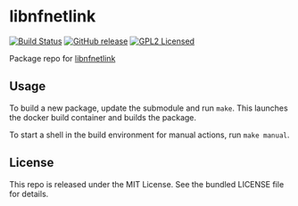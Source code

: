 libnfnetlink
==========

[![Build Status](https://img.shields.io/travis/com/amylum/libnfnetlink.svg)](https://travis-ci.com/amylum/libnfnetlink)
[![GitHub release](https://img.shields.io/github/release/amylum/libnfnetlink.svg)](https://github.com/amylum/libnfnetlink/releases)
[![GPL2 Licensed](http://img.shields.io/badge/license-GPL2+-green.svg)](https://tldrlegal.com/license/gnu-general-public-license-v2)

Package repo for [libnfnetlink](https://www.netfilter.org/projects/libnfnetlink/)

## Usage

To build a new package, update the submodule and run `make`. This launches the docker build container and builds the package.

To start a shell in the build environment for manual actions, run `make manual`.

## License

This repo is released under the MIT License. See the bundled LICENSE file for details.

